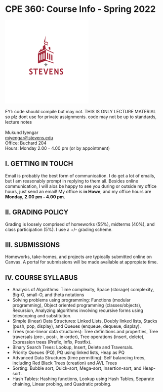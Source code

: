 # CPE 360: Course Info - Spring 2022

![Stevens Logo](stevenslogo.png)

FYI: code should compile but may not. THIS IS ONLY LECTURE MATERIAL so plz dont use for private assignments. code may not be up to standards, lecture notes </br>
</br>
Mukund Iyengar </br>
miyengar@stevens.edu </br>
Office: Buchard 204 </br>
Hours: Monday 2.00 - 4.00 pm (or by appointment)

## I. GETTING IN TOUCH

Email is probably the best form of communication. I do get a lot of emails, but I am reasonably prompt in replying to them all. Besides online communication, I will alos be happy to see you during or outside my office hours, just send an email! My office is **in Howe**, and my office hours are **Monday, 2.00 pm - 4.00 pm**.

## II. GRADING POLICY

Grading is loosely comprised of homeworks (55%), midterms (40%), and class participation (5%). I use a +/- grading scheme.

## III. SUBMISSIONS

Homeworks, take-homes, and projects are typically submitted online on Canvas. A portal for submissions will be made available at appropiate time.

## IV. COURSE SYLLABUS

* Analysis of Algorithms: Time complexity, Space (storage) complexity, Big-O, small-O, and theta notations
* Solving problems using programming: Functions (modular programming), Object oriented programming (classes/objects), Recursion, Analyzing algorithms involving recursive forms using telescoping and substitution.
* Simple (linear) Data Structures: Linked Lists, Doubly linked lists, Stacks (push, pop, display), and Queues (enqueue, dequeue, display).
* Trees (non-linear data structures): Tree definitions and properties, Tree traversals (pre-, post-, in-order), Tree operations (insert, delete), Expression trees (Prefix, Infix, Postfix).
* Binary Search Trees: Lookup, Insert, Delete and Traversals.
* Priority Queues (PQ), PQ using linked lists, Heap as PQ
* Advanced Data Structures (time permitting): Self balancing trees, including Red Black Trees (creation) and AVL Trees
* Sorting: Bubble sort, Quick-sort, Mega-sort, Insertion-sort, and Heap-sort.
* Hash Tables: Hashing functions, Lookup using Hash Tables, Separate chaining, Linear probing, and Quadratic probing.
